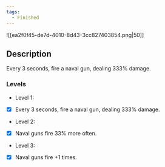 ```yaml
---
tags:
  - Finished
---
```

![[ea2f0f45-de7d-4010-8d43-3cc827403854.png|50]]
## Description
Every 3 seconds, fire a naval gun, dealing 333% damage.
### Levels
- Level 1:
- [x] Every 3 seconds, fire a naval gun, dealing 333% damage.
- Level 2:
- [x] Naval guns fire 33% more often.
- Level 3:
- [x] Naval guns fire +1 times.